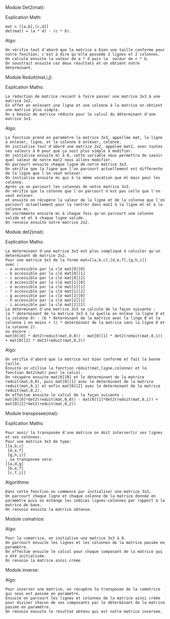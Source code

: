 Module Det2(mat):

Explication Math:


    mat = [[a,b],[c,d]] 
    det(mat) = (a * d) - (c * b).


Algo:

    On vérifie tout d'abord que la matrice a bien une taille conforme pour notre fonction, c'est à dire qu'elle possède 2 lignes et 2 colonnes.
    On calcule ensuite la valeur de a * d puis la  valeur de c * b.
    On soustrait ensuite ces deux résultats et on obtient notre déterminant.

Module Reduit(mat,i,j):

Explication Maths:

    La réduction de matrice revient à faire passer une matrice 3x3 à une matrice 2x2.
    En effet en enlevant une ligne et une colonne à la matrice on obtient une matrice plus simple.
    On a besoin de matrice réduite pour le calcul du déterminant d'une matrice 3x3.

Algo:

    La fonction prend en paramètre la matrice 3x3, appellée mat, la ligne à enlever, ligne, et la colonne à enlever, colonne.
    On initialise tout d'abord une matrice 2x2, appelée mat2, avec toutes ses valeurs à 0 pour que ça soit plus simple à modifier.
    On initialise ensuite ml à 0, cette variable nous permettra de savoir quel valeur de notre mat2 nous allons modifier.
    On parcourt ensuite chaque ligne de notre matrice 3x3.
    On vérifie que la ligne que l'on parcourt actuellement est différente de la ligne que l'on veut enlever.
    On initialise ensuite mc qui à la même vocation que ml mais pour les colonne.
    Après ça on parcourt les colonnes de notre matrice 3x3.
    On vérifie que la colonne que l'on parcourt n'est pas celle que l'on veut enlever.
    et ensuite on récupère la valeur de la ligne et de la colonne que l'on parcourt actuellement pour la rentrer dans mat2 à la ligne ml et à la colonne mc.
    On incrémente ensuite mc à chaque fois qu'on parcourt une colonne valide et ml à chaque ligne valide.
    On renvoie ensuite notre matrice 2x2.


Module det2(mat):

Explication Maths:

    Le determinant d'une matrice 3x3 est plus compliqué à calculer qu'un déterminant de matrice 2x2.
    Pour une matrice 3x3 de la forme mat=[[a,b,c],[d,e,f],[g,h,i]]
    avec :
    - a accessible par la clé mat[0][0]
    - b accessible par la clé mat[0][1]
    - c accessible par la clé mat[0][2]
    - d accessible par la clé mat[1][0]
    - e accessible par la clé mat[1][1]
    - f accessible par la clé mat[1][2]
    - g accessible par la clé mat[2][0]
    - h accessible par la clé mat[2][1]
    - i accessible par la clé mat[2][2]
    Le determinant d'une matrice 3x3 se calcule de la façon suivante :
    (a * determinant de la matrice 3x3 à la quelle on enlève la ligne 0 et la colonne 0) - (b * determinant de la matrice avec la linge 0 et la colonne 1 en moins + (c * determinant de la matrice sans la ligne 0 et la colonne 2).
    ou encore : 
    mat[0][0] * det2(reduit(mat,0,0)) - mat[0][1] * det2(reduit(mat,0,1)) + mat[0][2] * det2(reduit(mat,0,2))

Algo:

    On vérifie d'abord que la matrice est bien conforme et fait la bonne taille.
    Ensuite on utilise la fonction réduit(mat,ligne,colonne) et la fonction det2(mat) pour le calcul.
    On récupère ensuite mat[0][0] et le determinant de la matrice reduit(mat,0,0), puis mat[0][1] avec le determinant de la matrice reduit(mat,0,1) et enfin mat[0][2] avec le determinant de la matrice reduit(mat,0,2).
    On effectue ensuite le calcul de la façon suivante :
    mat[0][0]*det2(reduit(mat,0,0)) - mat[0][1]*det2(reduit(mat,0,1)) + mat[0][2]*det2(reduit(mat,0,2))


Module transposee(mat):

Explication Maths: 

    Pour avoir la transposée d'une matrice on doit intervertir ses lignes et ses colonnes.
    Pour une matrice 3x3 de type:
    [[a,b,c]
     [d,e,f]
     [g,h,i]]
    , sa transposee sera:
    [[a,d,g]
     [b,e,f]
     [c,f,i]]

Algorithme:

    Dans cette fonction on commence par initialiser une matrice 3x3,
    On parcourt chaque ligne et chaque colonne de la matrice donnée en paramètre puis on échange les indices lignes-colonnes par rapport à la matrice de base.
    On renvoie ensuite la matrice obtenue.


Module comatrice:

Algo:

    Pour la comatrice, on initialise une matrice 3x3 à 0.
    On parcourt ensuite les lignes et les colonnes de la matrice passée en paramètre.
    On effectue ensuite le calcul pour chaque composant de la matrice qui a été initialisée.
    On renvoie la matrice ainsi créée


Module inverse:

Algo: 

    Pour inverser une matrice, on recupère la transposee de la comatrice qui nous est passée en paramètre.
    Ensuite on parcourt les lignes et colonnes de la matrice ainsi créée pour diviser chacun de ses composants par le déterminant de la matrice passée en paramètre.
    On renvoie ensuite le résultat obtenu qui est notre matrice inversée.
    
